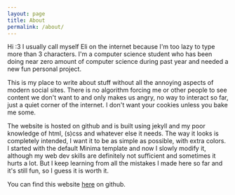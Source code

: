 ```yaml
---
layout: page
title: About
permalink: /about/
---
```


Hi :3
I usually call myself Eli on the internet because I'm too lazy to type more than 3 characters. I'm a computer science student who has been doing near zero amount of computer science during past year and needed a new fun personal project.

This is my place to write about stuff without all the annoying aspects of modern social sites. There is no algorithm forcing me or other people to see content we don't want to and only makes us angry, no way to interact so far, just a quiet corner of the internet. I don't want your cookies unless you bake me some.

The website is hosted on github and is built using jekyll and my poor knowledge of html, (s)css and whatever else it needs. The way it looks is completely intended, I want it to be as simple as possible, with extra colors. I started with the default Minima template and now I slowly modify it, although my web dev skills are definitely not sufficient and sometimes it hurts a lot. But I keep learning from all the mistakes I made here so far and it's still fun, so I guess it is worth it. 


You can find this website [here](https://github.com/ealfox/ealfox.github.io "the glorious code I mostly didn't even write") on github.




